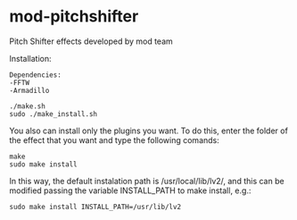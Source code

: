 mod-pitchshifter
================

Pitch Shifter effects developed by mod team

Installation:

	Dependencies:
	-FFTW
	-Armadillo

	./make.sh
	sudo ./make_install.sh
	
You also can install only the plugins you want.
To do this, enter the folder of the effect that you want and type the following comands:

	make
	sudo make install

In this way, the default instalation path is /usr/local/lib/lv2/, and this can be modified passing the variable INSTALL_PATH to make install, e.g.:

	sudo make install INSTALL_PATH=/usr/lib/lv2

